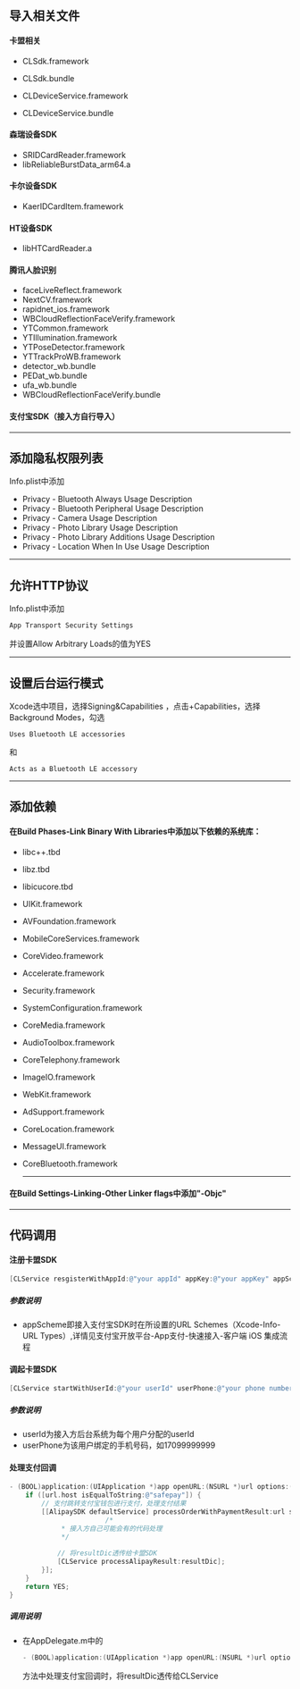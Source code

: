 ## 导入相关文件

#### 卡盟相关

* CLSdk.framework

* CLSdk.bundle

* CLDeviceService.framework

* CLDeviceService.bundle

#### 森瑞设备SDK

* SRIDCardReader.framework
* libReliableBurstData_arm64.a

#### 卡尔设备SDK

* KaerIDCardItem.framework

#### HT设备SDK

* libHTCardReader.a

#### 腾讯人脸识别

* faceLiveReflect.framework
* NextCV.framework
* rapidnet_ios.framework
* WBCloudReflectionFaceVerify.framework
* YTCommon.framework
* YTIllumination.framework
* YTPoseDetector.framework
* YTTrackProWB.framework
* detector_wb.bundle
* PEDat_wb.bundle
* ufa_wb.bundle
* WBCloudReflectionFaceVerify.bundle

#### 支付宝SDK（接入方自行导入）

***



## 添加隐私权限列表

Info.plist中添加

* Privacy - Bluetooth Always Usage Description
* Privacy - Bluetooth Peripheral Usage Description
* Privacy - Camera Usage Description
* Privacy - Photo Library Usage Description
* Privacy - Photo Library Additions Usage Description
* Privacy - Location When In Use Usage Description

***



## 允许HTTP协议

Info.plist中添加

```objective-c
App Transport Security Settings
```

并设置Allow Arbitrary Loads的值为YES

***



## 设置后台运行模式

Xcode选中项目，选择Signing&Capabilities ，点击+Capabilities，选择Background Modes，勾选

```
Uses Bluetooth LE accessories
```

和

```
Acts as a Bluetooth LE accessory
```

***



## 添加依赖

#### 在Build Phases-Link Binary With Libraries中添加以下依赖的系统库：

+ libc++.tbd

+ libz.tbd

+ libicucore.tbd

+ UIKit.framework

+ AVFoundation.framework

+ MobileCoreServices.framework

+ CoreVideo.framework

+ Accelerate.framework

+ Security.framework

+ SystemConfiguration.framework

+ CoreMedia.framework

+ AudioToolbox.framework

+ CoreTelephony.framework

+ ImageIO.framework

+ WebKit.framework

+ AdSupport.framework

+ CoreLocation.framework

+ MessageUI.framework

+ CoreBluetooth.framework

  ***

#### 在Build Settings-Linking-Other Linker flags中添加"-Objc"

***



## 代码调用

#### 注册卡盟SDK

```objective-c
[CLService resgisterWithAppId:@"your appId" appKey:@"your appKey" appScheme:@"your appScheme which will be used to call AlipaySDK"];
```

##### 参数说明

* appScheme即接入支付宝SDK时在所设置的URL Schemes（Xcode-Info-URL Types）,详情见支付宝开放平台-App支付-快速接入-客户端 iOS 集成流程



#### 调起卡盟SDK

```objective-c
[CLService startWithUserId:@"your userId" userPhone:@"your phone number"];
```

##### 参数说明

* userId为接入方后台系统为每个用户分配的userId
* userPhone为该用户绑定的手机号码，如17099999999



#### 处理支付回调

```objective-c
- (BOOL)application:(UIApplication *)app openURL:(NSURL *)url options:(NSDictionary<UIApplicationOpenURLOptionsKey,id> *)options {
    if ([url.host isEqualToString:@"safepay"]) {
        // 支付跳转支付宝钱包进行支付，处理支付结果
        [[AlipaySDK defaultService] processOrderWithPaymentResult:url standbyCallback:^(NSDictionary *resultDic) {
						/*
             * 接入方自己可能会有的代码处理
             */
            
          	// 将resultDic透传给卡盟SDK
            [CLService processAlipayResult:resultDic];
        }];
    }
    return YES;
}
```

##### 调用说明

* 在AppDelegate.m中的

  ```objective-c
  - (BOOL)application:(UIApplication *)app openURL:(NSURL *)url options:(NSDictionary<UIApplicationOpenURLOptionsKey,id> *)options
  ```

  方法中处理支付宝回调时，将resultDic透传给CLService